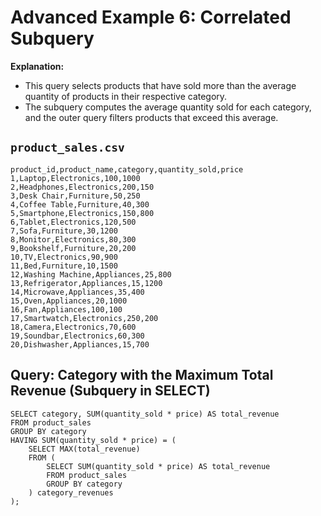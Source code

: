 # Advanced Example 6: Correlated Subquery

**Explanation:**

* This query selects products that have sold more than the average quantity of products in their respective category.
* The subquery computes the average quantity sold for each category, and the outer query filters products that exceed this average.

## `product_sales.csv`

```
product_id,product_name,category,quantity_sold,price
1,Laptop,Electronics,100,1000
2,Headphones,Electronics,200,150
3,Desk Chair,Furniture,50,250
4,Coffee Table,Furniture,40,300
5,Smartphone,Electronics,150,800
6,Tablet,Electronics,120,500
7,Sofa,Furniture,30,1200
8,Monitor,Electronics,80,300
9,Bookshelf,Furniture,20,200
10,TV,Electronics,90,900
11,Bed,Furniture,10,1500
12,Washing Machine,Appliances,25,800
13,Refrigerator,Appliances,15,1200
14,Microwave,Appliances,35,400
15,Oven,Appliances,20,1000
16,Fan,Appliances,100,100
17,Smartwatch,Electronics,250,200
18,Camera,Electronics,70,600
19,Soundbar,Electronics,60,300
20,Dishwasher,Appliances,15,700
```

## Query: Category with the Maximum Total Revenue (Subquery in SELECT)

```
SELECT category, SUM(quantity_sold * price) AS total_revenue
FROM product_sales
GROUP BY category
HAVING SUM(quantity_sold * price) = (
    SELECT MAX(total_revenue) 
    FROM (
        SELECT SUM(quantity_sold * price) AS total_revenue
        FROM product_sales
        GROUP BY category
    ) category_revenues
);
```
